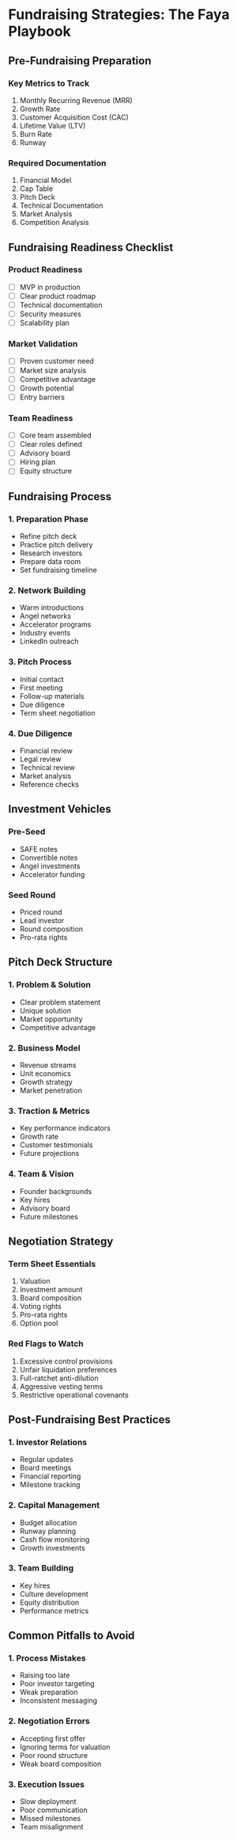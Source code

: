 # Fundraising Strategies: The Faya Playbook

## Pre-Fundraising Preparation

### Key Metrics to Track
1. Monthly Recurring Revenue (MRR)
2. Growth Rate
3. Customer Acquisition Cost (CAC)
4. Lifetime Value (LTV)
5. Burn Rate
6. Runway

### Required Documentation
1. Financial Model
2. Cap Table
3. Pitch Deck
4. Technical Documentation
5. Market Analysis
6. Competition Analysis

## Fundraising Readiness Checklist

### Product Readiness
- [ ] MVP in production
- [ ] Clear product roadmap
- [ ] Technical documentation
- [ ] Security measures
- [ ] Scalability plan

### Market Validation
- [ ] Proven customer need
- [ ] Market size analysis
- [ ] Competitive advantage
- [ ] Growth potential
- [ ] Entry barriers

### Team Readiness
- [ ] Core team assembled
- [ ] Clear roles defined
- [ ] Advisory board
- [ ] Hiring plan
- [ ] Equity structure

## Fundraising Process

### 1. Preparation Phase
- Refine pitch deck
- Practice pitch delivery
- Research investors
- Prepare data room
- Set fundraising timeline

### 2. Network Building
- Warm introductions
- Angel networks
- Accelerator programs
- Industry events
- LinkedIn outreach

### 3. Pitch Process
- Initial contact
- First meeting
- Follow-up materials
- Due diligence
- Term sheet negotiation

### 4. Due Diligence
- Financial review
- Legal review
- Technical review
- Market analysis
- Reference checks

## Investment Vehicles

### Pre-Seed
- SAFE notes
- Convertible notes
- Angel investments
- Accelerator funding

### Seed Round
- Priced round
- Lead investor
- Round composition
- Pro-rata rights

## Pitch Deck Structure

### 1. Problem & Solution
- Clear problem statement
- Unique solution
- Market opportunity
- Competitive advantage

### 2. Business Model
- Revenue streams
- Unit economics
- Growth strategy
- Market penetration

### 3. Traction & Metrics
- Key performance indicators
- Growth rate
- Customer testimonials
- Future projections

### 4. Team & Vision
- Founder backgrounds
- Key hires
- Advisory board
- Future milestones

## Negotiation Strategy

### Term Sheet Essentials
1. Valuation
2. Investment amount
3. Board composition
4. Voting rights
5. Pro-rata rights
6. Option pool

### Red Flags to Watch
1. Excessive control provisions
2. Unfair liquidation preferences
3. Full-ratchet anti-dilution
4. Aggressive vesting terms
5. Restrictive operational covenants

## Post-Fundraising Best Practices

### 1. Investor Relations
- Regular updates
- Board meetings
- Financial reporting
- Milestone tracking

### 2. Capital Management
- Budget allocation
- Runway planning
- Cash flow monitoring
- Growth investments

### 3. Team Building
- Key hires
- Culture development
- Equity distribution
- Performance metrics

## Common Pitfalls to Avoid

### 1. Process Mistakes
- Raising too late
- Poor investor targeting
- Weak preparation
- Inconsistent messaging

### 2. Negotiation Errors
- Accepting first offer
- Ignoring terms for valuation
- Poor round structure
- Weak board composition

### 3. Execution Issues
- Slow deployment
- Poor communication
- Missed milestones
- Team misalignment
